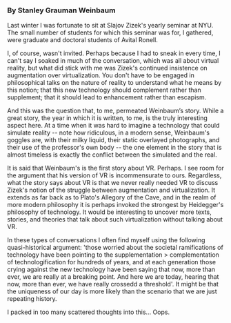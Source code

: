 ### By Stanley Grauman Weinbaum

Last winter I was fortunate  to sit at Slajov Zizek's yearly
seminar at NYU. The small number of students for which this
seminar was for, I gathered, were graduate and doctoral
students of Avital Ronell.

I, of course, wasn't invited. Perhaps because I had to sneak in
every time, I can't say I soaked in much of the conversation,
which was all about virtual reality, but what did stick with
me was Zizek's continued insistence on augmentation over virtualization.
You don't have to be engaged in philosophical talks on the nature
of reality to understand what he means by this notion;
that this new technology should complement rather than supplement;
that it should lead to enhancement rather than escapism.

And this was the question that, to me, permeated Weinbaum’s story.
While a great story, the year in which it is written, to me, is the truly
interesting aspect here. At a time when it was hard to imagine a technology
that could simulate reality -- note how ridiculous, in a modern sense,
Weinbaum's goggles are, with their milky liquid, their static overlayed
photographs, and their use of the professor's own body -- the one element
in the story that is almost timeless is exactly the conflict between the 
simulated and the real. 

It is said that Weinbaum's is the first story about VR. Perhaps.
I see room for the argument that his version of VR is incommensurate 
to ours. Regardless, what the story says about VR is that we never really
needed VR to discuss Zizek's notion of the struggle between augmentation 
and virtualization. It extends as far back as to Plato's Allegory of the Cave,
and in the realm of more modern philosophy it is perhaps invoked the strongest
by Heidegger's philosophy of technology. It would be interesting to uncover
more texts, stories, and theories that talk about such virtualization without
talking about VR.

In these types of conversations I often find myself using the following
quasi-historical argument: 'those worried about the societal ramifications
of technology have been pointing to the supplementation > complementation
of technologification for hundreds of years, and at each generation those 
crying against the new technology have been saying that now, more than ever, 
we are really at a breaking point. And here we are today, hearing that now, 
more than ever, we have really crossedd a threshold'. It might be that the
uniqueness of our day is more likely than the scenario that we are just repeating
history.

I packed in too many scattered thoughts into this... Oops.
